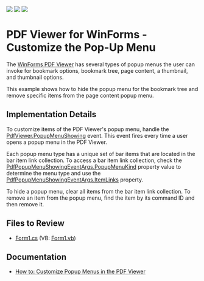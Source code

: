<!-- default badges list -->
![](https://img.shields.io/endpoint?url=https://codecentral.devexpress.com/api/v1/VersionRange/128595831/19.1.5%2B)
[![](https://img.shields.io/badge/Open_in_DevExpress_Support_Center-FF7200?style=flat-square&logo=DevExpress&logoColor=white)](https://supportcenter.devexpress.com/ticket/details/T602115)
[![](https://img.shields.io/badge/📖_How_to_use_DevExpress_Examples-e9f6fc?style=flat-square)](https://docs.devexpress.com/GeneralInformation/403183)
<!-- default badges end -->

# PDF Viewer for WinForms - Customize the Pop-Up Menu

The [WinForms PDF Viewer](https://www.devexpress.com/products/net/controls/winforms/pdf-viewer/) has several types of popup menus the user can invoke for bookmark options, bookmark tree, page content, a thumbnail, and thumbnail options. 

This example shows how to hide the popup menu for the bookmark tree and remove specific items from the page content popup menu.

## Implementation Details

To customize items of the PDF Viewer's popup menu, handle the []() <a href="https://documentation.devexpress.com/WindowsForms/DevExpress.XtraPdfViewer.PdfViewer.PopupMenuShowing.event">PdfViewer.PopupMenuShowing</a> event. This event fires every time a user opens a popup menu in the PDF Viewer. 

Each popup menu type has a unique set of bar items that are located in the bar item link collection. To access a bar item link collection, check the <a href="https://documentation.devexpress.com/WindowsForms/DevExpress.XtraPdfViewer.PdfPopupMenuShowingEventArgs.PopupMenuKind.property">PdfPopupMenuShowingEventArgs.PopupMenuKind</a> property value to determine the menu type and use the <a href="https://documentation.devexpress.com/WindowsForms/DevExpress.XtraPdfViewer.PdfPopupMenuShowingEventArgs.ItemLinks.property">PdfPopupMenuShowingEventArgs.ItemLinks</a> property.

To hide a popup menu, clear all items from the bar item link collection. To remove an item from the popup menu, find the item by its command ID and then remove it.

## Files to Review

* [Form1.cs](./CS/RemoveItemsFromPopupMenu/Form1.cs) (VB: [Form1.vb](./VB/RemoveItemsFromPopupMenu/Form1.vb))

## Documentation

* [How to: Customize Popup Menus in the PDF Viewer](https://docs.devexpress.com/WindowsForms/115320/controls-and-libraries/pdf-viewer/examples/customization/how-to-customize-the-popup-menu)

